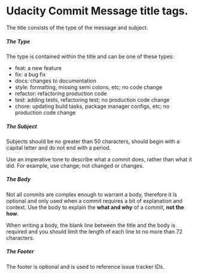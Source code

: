 # Udacity Commit Message title tags.

The title consists of the type of the message and subject.

##### The Type
The type is contained within the title and can be one of these types:

 * feat: a new feature
 * fix: a bug fix
 * docs: changes to documentation
 * style: formatting, missing semi colons, etc; no code change
 * refactor: refactoring production code
 * test: adding tests, refactoring test; no production code change
 * chore: updating build tasks, package manager configs, etc; no production code change

##### The Subject
Subjects should be no greater than 50 characters, should begin with a capital letter and do not end with a period.

Use an imperative tone to describe what a commit does, rather than what it did. For example, use change; not changed or changes.

##### The Body
Not all commits are complex enough to warrant a body, therefore it is optional and only used when a commit requires a bit of explanation and context. Use the body to explain the **what and why** of a commit, **not the how**.

When writing a body, the blank line between the title and the body is required and you should limit the length of each line to no more than 72 characters.

##### The Footer
The footer is optional and is used to reference issue tracker IDs.
